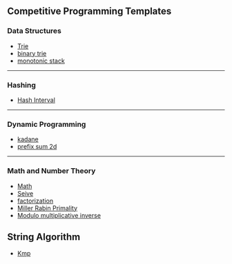  ## Competitive Programming Templates 
 
 
 ### Data Structures
- [Trie](https://github.com/GergesHany/CP-Templates/blob/master/Trie.cpp)
- [binary trie](https://github.com/GergesHany/CP-Templates/blob/master/binary_trie.cpp)
- [monotonic stack](https://github.com/GergesHany/CP-Templates/blob/master/monotonic%20stack.cpp)


<hr>

### Hashing
- [Hash Interval](https://github.com/GergesHany/CP-Templates/blob/master/Hash.cpp)

<hr>

### Dynamic Programming
- [kadane](https://github.com/GergesHany/CP-Templates/blob/master/kadane.cpp)
- [prefix sum 2d](https://github.com/GergesHany/CP-Templates/blob/master/prefix_2D.cpp)

<hr>

### Math and Number Theory
- [Math](https://github.com/GergesHany/CP-Templates/blob/master/some_math.cpp)
- [Seive](https://github.com/GergesHany/CP-Templates/blob/master/Seive.cpp)
- [factorization](https://github.com/GergesHany/CP-Templates/blob/master/factorization.cpp)
- [Miller Rabin Primality](https://github.com/GergesHany/CP-Templates/blob/master/Miller_Rabin_Primality.cpp)
- [Modulo multiplicative inverse](https://github.com/GergesHany/CP-Templates/blob/master/Modulo_multiplicative_inverse.cpp)


## String Algorithm
- [Kmp](https://github.com/GergesHany/CP-Templates/blob/master/KMP.cpp)
